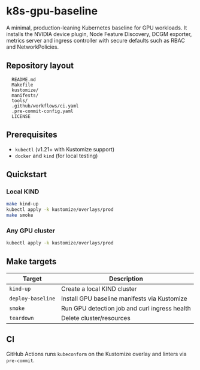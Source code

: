 # k8s-gpu-baseline

A minimal, production-leaning Kubernetes baseline for GPU workloads. It
installs the NVIDIA device plugin, Node Feature Discovery, DCGM exporter,
metrics server and ingress controller with secure defaults such as RBAC and
NetworkPolicies.

## Repository layout
```
  README.md
  Makefile
  kustomize/
  manifests/
  tools/
  .github/workflows/ci.yaml
  .pre-commit-config.yaml
  LICENSE
```

## Prerequisites
- `kubectl` (v1.21+ with Kustomize support)
- `docker` and `kind` (for local testing)

## Quickstart

### Local KIND
```bash
make kind-up
kubectl apply -k kustomize/overlays/prod
make smoke
```

### Any GPU cluster
```bash
kubectl apply -k kustomize/overlays/prod
```

## Make targets
| Target | Description |
|--------|-------------|
| `kind-up` | Create a local KIND cluster |
| `deploy-baseline` | Install GPU baseline manifests via Kustomize |
| `smoke` | Run GPU detection job and curl ingress health |
| `teardown` | Delete cluster/resources |

## CI
GitHub Actions runs `kubeconform` on the Kustomize overlay and linters via
`pre-commit`.
